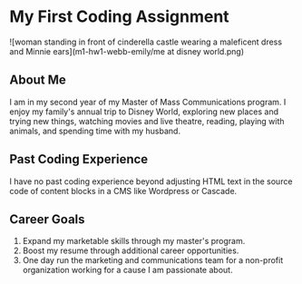 # My First Coding Assignment
![woman standing in front of cinderella castle wearing a maleficent dress and Minnie ears](m1-hw1-webb-emily/me at disney world.png)
## About Me
I am in my second year of my Master of Mass Communications program. I enjoy my family's annual trip to Disney World, exploring new places and trying new things, watching movies and live theatre, reading, playing with animals, and spending time with my husband.
## Past Coding Experience
I have no past coding experience beyond adjusting HTML text in the source code of content blocks in a CMS like Wordpress or Cascade.
## Career Goals
1. Expand my marketable skills through my master's program.
2. Boost my resume through additional career opportunities.
3. One day run the marketing and communications team for a non-profit organization working for a cause I am passionate about.
